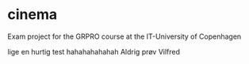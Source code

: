 # cinema
Exam project for the GRPRO course at the IT-University of Copenhagen

lige en hurtig test hahahahahahah
Aldrig prøv Vilfred
